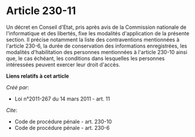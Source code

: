 # Article 230-11

Un décret en Conseil d'Etat, pris après avis de la Commission nationale de l'informatique et des libertés, fixe les modalités
d'application de la présente section. Il précise notamment la liste des contraventions mentionnées à l'article 230-6, la
durée de conservation des informations enregistrées, les modalités d'habilitation des personnes mentionnées à l'article
230-10 ainsi que, le cas échéant, les conditions dans lesquelles les personnes intéressées peuvent exercer leur droit
d'accès.

**Liens relatifs à cet article**

_Créé par_:

  - Loi n°2011-267 du 14 mars 2011 - art. 11

_Cite_:

  - Code de procédure pénale - art. 230-10
  - Code de procédure pénale - art. 230-6
